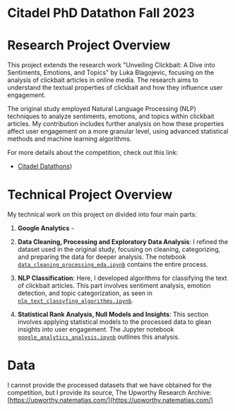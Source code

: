# Citadel PhD Datathon Fall 2023

# Research Project Overview
This project extends the research work "Unveiling Clickbait: A Dive into Sentiments, Emotions, and Topics" by Luka Blagojevic, focusing on the analysis of clickbait articles in online media. The research aims to understand the textual properties of clickbait and how they influence user engagement.

The original study employed Natural Language Processing (NLP) techniques to analyze sentiments, emotions, and topics within clickbait articles. My contribution includes further analysis on how these properties affect user engagement on a more granular level, using advanced statistical methods and machine learning algorithms.

For more details about the competition, check out this link:
- [Citadel Datathons](https://www.citadel.com/careers/students/datathons/))

# Technical Project Overview
My technical work on this project on divided into four main parts:

1. **Google Analytics** - 

2. **Data Cleaning, Processing and Exploratory Data Analysis**: I refined the dataset used in the original study, focusing on cleaning, categorizing, and preparing the data for deeper analysis. The notebook [`data_cleaning_processing_eda.ipynb`](https://github.com/lukablagoje/data-cleaning-processing-eda) contains the entire process.

3. **NLP Classification**: Here, I developed algorithms for classifying the text of clickbait articles. This part involves sentiment analysis, emotion detection, and topic categorization, as seen in [`nlp_text_classyfing_algorithms.ipynb`](https://github.com/lukablagoje/nlp-text-classyfing-algorithms).

4. **Statistical Rank Analysis, Null Models and Insights**: This section involves applying statistical models to the processed data to glean insights into user engagement. The Jupyter notebook [`google_analytics_analysis.ipynb`](https://github.com/lukablagoje/google-analytics-analysis) outlines this analysis.

# Data
I cannot provide the processed datasets that we have obtained for the competition, but I provide its source, The Upworthy Research Archive:
[https://upworthy.natematias.com/](https://upworthy.natematias.com/)


